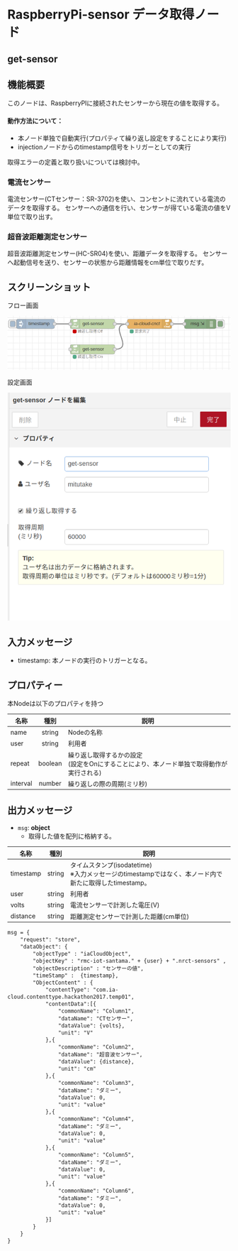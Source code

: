 # RaspberryPi-sensor データ取得ノード

## get-sensor

## 機能概要

このノードは、RaspberryPIに接続されたセンサーから現在の値を取得する。

#### 動作方法について：

- 本ノード単独で自動実行(プロパティて繰り返し設定をすることにより実行)
- injectionノードからのtimestamp信号をトリガーとしての実行

取得エラーの定義と取り扱いについては検討中。

### 電流センサー

電流センサー(CTセンサー：SR-3702)を使い、コンセントに流れている電流のデータを取得する。
センサーへの通信を行い、センサーが得ている電流の値をV単位で取り出す。

### 超音波距離測定センサー

超音波距離測定センサー(HC-SR04)を使い、距離データを取得する。
センサーへ起動信号を送り、センサーの状態から距離情報をcm単位で取りだす。



## スクリーンショット

フロー画面

![フロー設置画面](get-sensor_ss.PNG)



設定画面

![設定画面](get-sensor_property.PNG)



## 入力メッセージ

* timestamp:  本ノードの実行のトリガーとなる。



## プロパティー

本Nodeは以下のプロパティを持つ

| 名称     |  種別   | 説明                                                         |
| -------- | :-----: | ------------------------------------------------------------ |
| name     | string  | Nodeの名称                                                   |
| user     | string  | 利用者                                                       |
| repeat   | boolean | 繰り返し取得するかの設定<br />(設定をOnにすることにより、本ノード単独で取得動作が実行される) |
| interval | number  | 繰り返しの際の周期(ミリ秒)                                   |



## 出力メッセージ

* ``msg``:  **object**
  * 取得した値を配列に格納する。

| 名称      | 種別   | 説明                                                         |
| --------- | ------ | ------------------------------------------------------------ |
| timestamp | string | タイムスタンプ(isodatetime)<br />※入力メッセージのtimestampではなく、本ノード内で新たに取得したtimestamp。 |
| user      | string | 利用者                                                       |
| volts     | string | 電流センサーで計測した電圧(V)                                |
| distance  | string | 距離測定センサーで計測した距離(cm単位)                       |


```
msg = {
    "request": "store",
    "dataObject": {
        "objectType" : "iaCloudObject",
        "objectKey" : "rmc-iot-santama." + {user} + ".nrct-sensors" ,
        "objectDescription" : "センサーの値",
        "timeStamp" :  {timestamp},
        "ObjectContent" : {
            "contentType": "com.ia-cloud.contenttype.hackathon2017.temp01",
            "contentData":[{
                "commonName": "Column1",
                "dataName": "CTセンサー",
                "dataValue": {volts},
                "unit": "V"
            },{
                "commonName": "Column2",
                "dataName": "超音波センサー",
                "dataValue": {distance},
                "unit": "cm"
            },{
                "commonName": "Column3",
                "dataName": "ダミー",
                "dataValue": 0,
                "unit": "value"
            },{
                "commonName": "Column4",
                "dataName": "ダミー",
                "dataValue": 0,
                "unit": "value"
            },{
                "commonName": "Column5",
                "dataName": "ダミー",
                "dataValue": 0,
                "unit": "value"
            },{
                "commonName": "Column6",
                "dataName": "ダミー",
                "dataValue": 0,
                "unit": "value"
            }]
        }
    }
}


```

